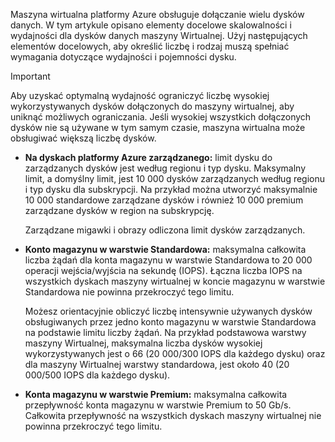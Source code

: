 Maszyna wirtualna platformy Azure obsługuje dołączanie wielu dysków danych. W tym artykule opisano elementy docelowe skalowalności i wydajności dla dysków danych maszyny Wirtualnej. Użyj następujących elementów docelowych, aby określić liczbę i rodzaj muszą spełniać wymagania dotyczące wydajności i pojemności dysku. 

> [!IMPORTANT]
> Aby uzyskać optymalną wydajność ograniczyć liczbę wysokiej wykorzystywanych dysków dołączonych do maszyny wirtualnej, aby uniknąć możliwych ograniczania. Jeśli wysokiej wszystkich dołączonych dysków nie są używane w tym samym czasie, maszyna wirtualna może obsługiwać większą liczbę dysków.

* **Na dyskach platformy Azure zarządzanego:** limit dysku do zarządzanych dysków jest według regionu i typ dysku. Maksymalny limit, a domyślny limit, jest 10 000 dysków zarządzanych według regionu i typ dysku dla subskrypcji. Na przykład można utworzyć maksymalnie 10 000 standardowe zarządzane dysków i również 10 000 premium zarządzane dysków w region na subskrypcję.

    Zarządzane migawki i obrazy odliczona limit dysków zarządzanych.

* **Konto magazynu w warstwie Standardowa:** maksymalna całkowita liczba żądań dla konta magazynu w warstwie Standardowa to 20 000 operacji wejścia/wyjścia na sekundę (IOPS). Łączna liczba IOPS na wszystkich dyskach maszyny wirtualnej w koncie magazynu w warstwie Standardowa nie powinna przekroczyć tego limitu.
  
    Możesz orientacyjnie obliczyć liczbę intensywnie używanych dysków obsługiwanych przez jedno konto magazynu w warstwie Standardowa na podstawie limitu liczby żądań. Na przykład podstawowa warstwy maszyny Wirtualnej, maksymalna liczba dysków wysokiej wykorzystywanych jest o 66 (20 000/300 IOPS dla każdego dysku) oraz dla maszyny Wirtualnej warstwy standardowa, jest około 40 (20 000/500 IOPS dla każdego dysku). 

* **Konta magazynu w warstwie Premium:** maksymalna całkowita przepływność konta magazynu w warstwie Premium to 50 Gb/s. Całkowita przepływność na wszystkich dyskach maszyny wirtualnej nie powinna przekroczyć tego limitu.

